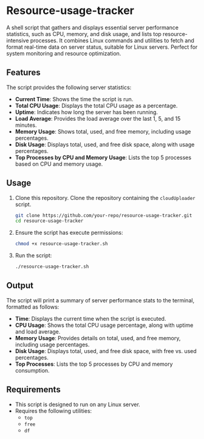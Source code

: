 # Resource-usage-tracker

A shell script that gathers and displays essential server performance statistics, such as CPU, memory, and disk usage, and lists top resource-intensive processes. It combines Linux commands and utilities to fetch and format real-time data on server status, suitable for Linux servers. Perfect for system monitoring and resource optimization.

## Features

The script provides the following server statistics:
- **Current Time**: Shows the time the script is run.
- **Total CPU Usage**: Displays the total CPU usage as a percentage.
- **Uptime**: Indicates how long the server has been running.
- **Load Average**: Provides the load average over the last 1, 5, and 15 minutes.
- **Memory Usage**: Shows total, used, and free memory, including usage percentages.
- **Disk Usage**: Displays total, used, and free disk space, along with usage percentages.
- **Top Processes by CPU and Memory Usage**: Lists the top 5 processes based on CPU and memory usage.

## Usage

1. Clone this repository.
Clone the repository containing the `cloudUploader` script.
   ```bash
   git clone https://github.com/your-repo/resource-usage-tracker.git
   cd resource-usage-tracker
   ```
2. Ensure the script has execute permissions:
   ```bash
   chmod +x resource-usage-tracker.sh
   ```
3. Run the script:
   ```bash
   ./resource-usage-tracker.sh
   ```
## Output

The script will print a summary of server performance stats to the terminal, formatted as follows:
- **Time**: Displays the current time when the script is executed.
- **CPU Usage**: Shows the total CPU usage percentage, along with uptime and load average.
- **Memory Usage**: Provides details on total, used, and free memory, including usage percentages.
- **Disk Usage**: Displays total, used, and free disk space, with free vs. used percentages.
- **Top Processes**: Lists the top 5 processes by CPU and memory consumption.

## Requirements

- This script is designed to run on any Linux server.
- Requires the following utilities:
  - `top`
  - `free`
  - `df`
